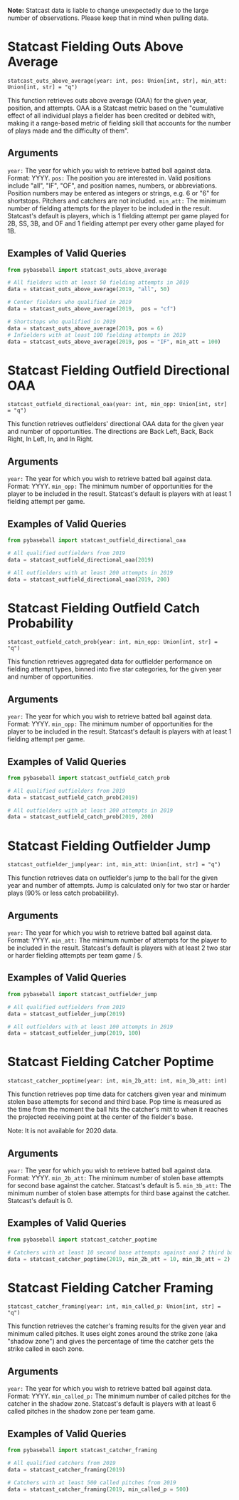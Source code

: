 
**Note:** Statcast data is liable to change unexpectedly due to the large number of observations. Please keep that in mind when pulling data.

# Statcast Fielding Outs Above Average
`statcast_outs_above_average(year: int, pos: Union[int, str], min_att: Union[int, str] = "q")`

This function retrieves outs above average (OAA) for the given year, position, and attempts. OAA is a Statcast metric based on the "cumulative effect of all individual plays a fielder has been credited or debited with, making it a range-based metric of fielding skill that accounts for the number of plays made and the difficulty of them".

## Arguments
`year:` The year for which you wish to retrieve batted ball against data. Format: YYYY.
`pos:` The position you are interested in. Valid positions include "all", "IF", "OF", and position names, numbers, or abbreviations. Position numbers may be entered as integers or strings, e.g. 6 or "6" for shortstops. Pitchers and catchers are not included.
`min_att:` The minimum number of fielding attempts for the player to be included in the result. Statcast's default is players, which is 1 fielding attempt per game played for 2B, SS, 3B, and OF and 1 fielding attempt per every other game played for 1B.

## Examples of Valid Queries
```python
from pybaseball import statcast_outs_above_average

# All fielders with at least 50 fielding attempts in 2019
data = statcast_outs_above_average(2019, "all", 50)

# Center fielders who qualified in 2019
data = statcast_outs_above_average(2019,  pos = "cf")

# Shortstops who qualified in 2019
data = statcast_outs_above_average(2019, pos = 6)
# Infielders with at least 100 fielding attempts in 2019
data = statcast_outs_above_average(2019, pos = "IF", min_att = 100)
```

# Statcast Fielding Outfield Directional OAA
`statcast_outfield_directional_oaa(year: int, min_opp: Union[int, str] = "q")`

This function retrieves outfielders' directional OAA data for the given year and number of opportunities. The directions are Back Left, Back, Back Right, In Left, In, and In Right.

## Arguments
`year:` The year for which you wish to retrieve batted ball against data. Format: YYYY.
`min_opp:` The minimum number of opportunities for the player to be included in the result. Statcast's default is players with at least 1 fielding attempt per game.

## Examples of Valid Queries
```python
from pybaseball import statcast_outfield_directional_oaa

# All qualified outfielders from 2019
data = statcast_outfield_directional_oaa(2019)

# All outfielders with at least 200 attempts in 2019
data = statcast_outfield_directional_oaa(2019, 200)
```

# Statcast Fielding Outfield Catch Probability
`statcast_outfield_catch_prob(year: int, min_opp: Union[int, str] = "q")`

This function retrieves aggregated data for outfielder performance on fielding attempt types, binned into five star categories, for the given year and number of opportunities.

## Arguments
`year:` The year for which you wish to retrieve batted ball against data. Format: YYYY.
`min_opp:` The minimum number of opportunities for the player to be included in the result. Statcast's default is players with at least 1 fielding attempt per game. 

## Examples of Valid Queries
```python
from pybaseball import statcast_outfield_catch_prob

# All qualified outfielders from 2019
data = statcast_outfield_catch_prob(2019)

# All outfielders with at least 200 attempts in 2019
data = statcast_outfield_catch_prob(2019, 200)
```

# Statcast Fielding Outfielder Jump
`statcast_outfielder_jump(year: int, min_att: Union[int, str] = "q")`

This function retrieves data on outfielder's jump to the ball for the given year and number of attempts. Jump is calculated only for two star or harder plays (90% or less catch probabiility).

## Arguments
`year:` The year for which you wish to retrieve batted ball against data. Format: YYYY.
`min_att:` The minimum number of attempts for the player to be included in the result. Statcast's default is players with at least 2 two star or harder fielding attempts per team game / 5. 

## Examples of Valid Queries
```python
from pybaseball import statcast_outfielder_jump

# All qualified outfielders from 2019
data = statcast_outfielder_jump(2019)

# All outfielders with at least 100 attempts in 2019
data = statcast_outfielder_jump(2019, 100)
```

# Statcast Fielding Catcher Poptime
`statcast_catcher_poptime(year: int, min_2b_att: int, min_3b_att: int)`

This function retrieves pop time data for catchers given year and minimum stolen base attempts for second and third base. Pop time is measured as the time from the moment the ball hits the catcher's mitt to when it reaches the projected receiving point at the center of the fielder's base.

Note: It is not available for 2020 data.

## Arguments
`year:` The year for which you wish to retrieve batted ball against data. Format: YYYY.
`min_2b_att:` The minimum number of stolen base attempts for second base against the catcher. Statcast's default is 5.
`min_3b_att:` The minimum number of stolen base attempts for third base against the catcher. Statcast's default is 0.

## Examples of Valid Queries
```python
from pybaseball import statcast_catcher_poptime

# Catchers with at least 10 second base attempts against and 2 third base attempts against in 2019
data = statcast_catcher_poptime(2019, min_2b_att = 10, min_3b_att = 2)
```

# Statcast Fielding Catcher Framing
`statcast_catcher_framing(year: int, min_called_p: Union[int, str] = "q")`

This function retrieves the catcher's framing results for the given year and minimum called pitches. It uses eight zones around the strike zone (aka "shadow zone") and gives the percentage of time the catcher gets the strike called in each zone.

## Arguments
`year:` The year for which you wish to retrieve batted ball against data. Format: YYYY.
`min_called_p:` The minimum number of called pitches for the catcher in the shadow zone. Statcast's default is players with at least 6 called pitches in the shadow zone per team game.

## Examples of Valid Queries
```python
from pybaseball import statcast_catcher_framing

# All qualified catchers from 2019
data = statcast_catcher_framing(2019)

# Catchers with at least 500 called pitches from 2019
data = statcast_catcher_framing(2019, min_called_p = 500)
```
